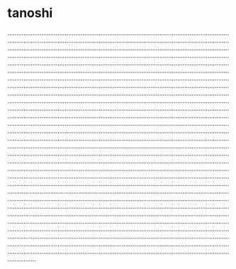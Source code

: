 # tanoshi
........................................................................................................................................................................................................................................................................................................................................................................................................................................................................................................................................................................................................................................................................................................................................................................................................................................................................................................................................................................................................................................................................................................................................................................................................................................................................................................................................................................................................................................................................................................................................................................................................................................................................................................................................................................................................................................................................................................................................................................................................................................................................................................................................................................................................................................................................................................................................................................................................................................................................................................................................................................................................................................................................................................................................................................................................................................................................................................................................................................................................................................................................................................................................................................................................................................................................................................................................................................................................................................................................................................................................................................................................................................................................................................................................................................................................................................................................................